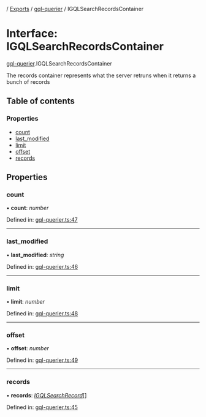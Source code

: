 [](../README.md) / [Exports](../modules.md) / [gql-querier](../modules/gql_querier.md) / IGQLSearchRecordsContainer

# Interface: IGQLSearchRecordsContainer

[gql-querier](../modules/gql_querier.md).IGQLSearchRecordsContainer

The records container represents what the server retruns
when it returns a bunch of records

## Table of contents

### Properties

- [count](gql_querier.igqlsearchrecordscontainer.md#count)
- [last\_modified](gql_querier.igqlsearchrecordscontainer.md#last_modified)
- [limit](gql_querier.igqlsearchrecordscontainer.md#limit)
- [offset](gql_querier.igqlsearchrecordscontainer.md#offset)
- [records](gql_querier.igqlsearchrecordscontainer.md#records)

## Properties

### count

• **count**: *number*

Defined in: [gql-querier.ts:47](https://github.com/onzag/itemize/blob/11a98dec/gql-querier.ts#L47)

___

### last\_modified

• **last\_modified**: *string*

Defined in: [gql-querier.ts:46](https://github.com/onzag/itemize/blob/11a98dec/gql-querier.ts#L46)

___

### limit

• **limit**: *number*

Defined in: [gql-querier.ts:48](https://github.com/onzag/itemize/blob/11a98dec/gql-querier.ts#L48)

___

### offset

• **offset**: *number*

Defined in: [gql-querier.ts:49](https://github.com/onzag/itemize/blob/11a98dec/gql-querier.ts#L49)

___

### records

• **records**: [*IGQLSearchRecord*](gql_querier.igqlsearchrecord.md)[]

Defined in: [gql-querier.ts:45](https://github.com/onzag/itemize/blob/11a98dec/gql-querier.ts#L45)
